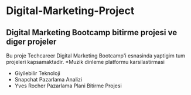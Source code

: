 # Digital-Marketing-Project
## Digital Marketing Bootcamp bitirme projesi ve diger projeler
Bu proje Techcareer Digital Marketing Bootcamp'i esnasinda yaptigim tum projeleri kapsamaktadir. 
*Muzik dinleme platformu karsilastirmasi
* Giyilebilir Teknoloji
* Snapchat Pazarlama Analizi
* Yves Rocher Pazarlama Plani Bitirme Projesi
